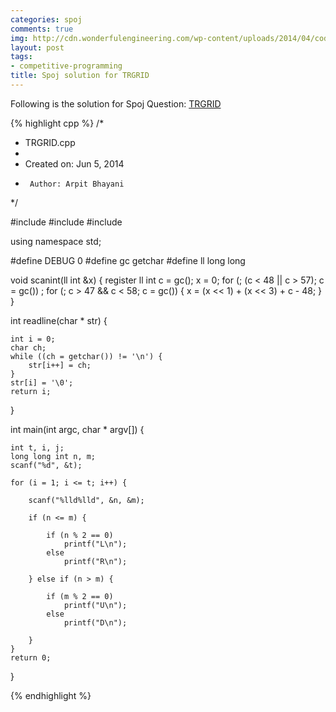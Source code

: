 ```yaml
---
categories: spoj
comments: true
img: http://cdn.wonderfulengineering.com/wp-content/uploads/2014/04/code-wallpaper-6.png
layout: post
tags:
- competitive-programming
title: Spoj solution for TRGRID
---
```


Following is the solution for Spoj Question: [TRGRID](http://www.spoj.com/problems/TRGRID/)

{% highlight cpp %}
/*
 * TRGRID.cpp
 *
 *  Created on: Jun 5, 2014
 *      Author: Arpit Bhayani
 */

#include <cstdio>
#include <cstdlib>
#include <iostream>

using namespace std;

#define DEBUG 0
#define gc getchar
#define ll long long

void scanint(ll int &x) {
	register ll int c = gc();
	x = 0;
	for (; (c < 48 || c > 57); c = gc())
		;
	for (; c > 47 && c < 58; c = gc()) {
		x = (x << 1) + (x << 3) + c - 48;
	}
}

int readline(char * str) {

	int i = 0;
	char ch;
	while ((ch = getchar()) != '\n') {
		str[i++] = ch;
	}
	str[i] = '\0';
	return i;
}

int main(int argc, char * argv[]) {

	int t, i, j;
	long long int n, m;
	scanf("%d", &t);

	for (i = 1; i <= t; i++) {

		scanf("%lld%lld", &n, &m);

		if (n <= m) {

			if (n % 2 == 0)
				printf("L\n");
			else
				printf("R\n");

		} else if (n > m) {

			if (m % 2 == 0)
				printf("U\n");
			else
				printf("D\n");

		}
	}
	return 0;
}

{% endhighlight %}